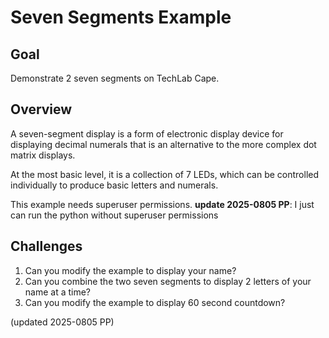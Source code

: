 # Seven Segments Example

## Goal

Demonstrate 2 seven segments on TechLab Cape.

## Overview

A seven-segment display is a form of electronic display device for displaying decimal numerals 
that is an alternative to the more complex dot matrix displays. 

At the most basic level, it is a collection of 7 LEDs, which can be controlled individually 
to produce basic letters and numerals.

This example needs superuser permissions. 
**update 2025-0805 PP**: I just can run the python without superuser permissions

## Challenges

1. Can you modify the example to display your name?
2. Can you combine the two seven segments to display 2 letters of your name at a time?
3. Can you modify the example to display 60 second countdown?

(updated 2025-0805 PP)
